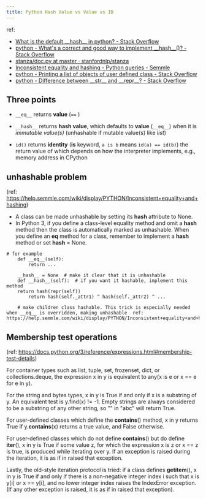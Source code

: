 ```yaml
---
title: Python Hash Value vs Value vs ID
---
```


ref:

-   [What is the default \_\_hash\_\_ in python? - Stack Overflow](https://stackoverflow.com/questions/11324271/what-is-the-default-hash-in-python)
-   [python - What's a correct and good way to implement \_\_hash\_\_()? - Stack Overflow](https://stackoverflow.com/questions/2909106/whats-a-correct-and-good-way-to-implement-hash)
-   [stanza/doc.py at master · stanfordnlp/stanza](https://github.com/stanfordnlp/stanza/blob/master/stanza/models/common/doc.py)
-   [Inconsistent equality and hashing - Python queries - Semmle](https://help.semmle.com/wiki/display/PYTHON/Inconsistent+equality+and+hashing)
-   [python - Printing a list of objects of user defined class - Stack Overflow](https://stackoverflow.com/questions/12933964/printing-a-list-of-objects-of-user-defined-class)
-   [python - Difference between \_\_str\_\_ and \_\_repr\_\_? - Stack Overflow](https://stackoverflow.com/questions/1436703/difference-between-str-and-repr)

## Three points
*  `__eq__` returns **value** (`==` )
 
* `__hash__` returns **hash value**, which defaults to **value** (`__eq__`) when it is *immutable value(s)* (unhashable if mutable value(s) like *list*)
 
* `id()` returns **identity** (**is** keyword, `a is b` means `id(a) == id(b)`)
 the return value of which depends on how the interpreter implements, e.g., memory address in CPython
 
 ## unhashable problem
 (ref: https://help.semmle.com/wiki/display/PYTHON/Inconsistent+equality+and+hashing)
 - A class can be made unhashable by setting its __hash__ attribute to None.
 - In Python 3, if you define a class-level equality method and omit a __hash__ method then the class is automatically marked as unhashable.
	When you define an __eq__ method for a class, remember to implement a __hash__ method or set __hash__ = None.
```
# for example
	def __eq__(self):
		return ...
  
	__hash__ = None  # make it clear that it is unhashable
	def __hash__(self):  # if you want it hashable, implement this method
    return hash(repr(self))
		return hash(self._attr1) ^ hash(self._attr2) ^ ...
```
        # make children class hashable. This trick is especially needed when __eq__ is overridden, making unhashable  ref: https://help.semmle.com/wiki/display/PYTHON/Inconsistent+equality+and+hashing
				
				
## Membership test operations
(ref: https://docs.python.org/3/reference/expressions.html#membership-test-details)

 For container types such as list, tuple, set, frozenset, dict, or collections.deque, the expression x in y is equivalent to any(x is e or x == e for e in y).

For the string and bytes types, x in y is True if and only if x is a substring of y. An equivalent test is y.find(x) != -1. Empty strings are always considered to be a substring of any other string, so "" in "abc" will return True.

For user-defined classes which define the __contains__() method, x in y returns True if y.__contains__(x) returns a true value, and False otherwise.

For user-defined classes which do not define __contains__() but do define __iter__(), x in y is True if some value z, for which the expression x is z or x == z is true, is produced while iterating over y. If an exception is raised during the iteration, it is as if in raised that exception.

Lastly, the old-style iteration protocol is tried: if a class defines __getitem__(), x in y is True if and only if there is a non-negative integer index i such that x is y[i] or x == y[i], and no lower integer index raises the IndexError exception. (If any other exception is raised, it is as if in raised that exception).